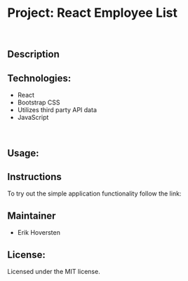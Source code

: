 # Project: React Employee List


&nbsp;

## Description



## Technologies:

- React
- Bootstrap CSS
- Utilizes third party API data
- JavaScript

&nbsp;

## Usage:


## Instructions

To try out the simple application functionality follow the link: 

## Maintainer

- Erik Hoversten

## License:

Licensed under the MIT license.
